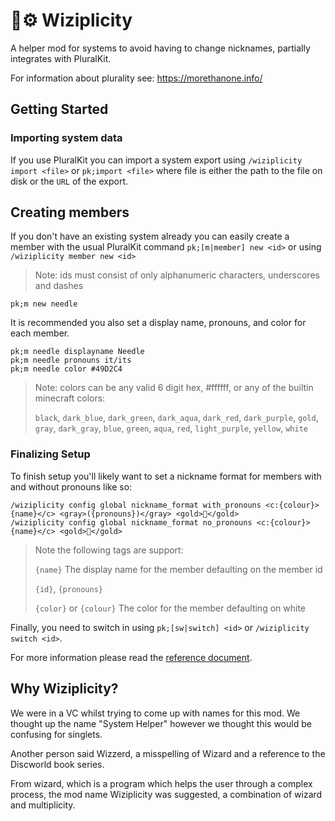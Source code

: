 # 🧙⚙️ Wiziplicity
A helper mod for systems to avoid having to change nicknames, partially integrates with PluralKit.

For information about plurality see: https://morethanone.info/

## Getting Started

### Importing system data
If you use PluralKit you can import a system export using `/wiziplicity import <file>` or `pk;import <file>` where file is either the path to the file on disk or the `URL` of the export.

## Creating members
If you don't have an existing system already you can easily create a member with the usual PluralKit command `pk;[m|member] new <id>` or using `/wiziplicity member new <id>`
> Note: ids must consist of only alphanumeric characters, underscores and dashes
```
pk;m new needle
```
It is recommended you also set a display name, pronouns, and color for each member.
```
pk;m needle displayname Needle
pk;m needle pronouns it/its
pk;m needle color #49D2C4
```
> Note: colors can be any valid 6 digit hex, #ffffff, or any of the builtin minecraft colors:
> 
> `black`, `dark_blue`, `dark_green`, `dark_aqua`, `dark_red`, `dark_purple`, `gold`, `gray`, `dark_gray`, `blue`, `green`, `aqua`, `red`, `light_purple`, `yellow`, `white`

### Finalizing Setup
To finish setup you'll likely want to set a nickname format for members with and without pronouns like so:
```
/wiziplicity config global nickname_format with_pronouns <c:{colour}>{name}</c> <gray>({pronouns})</gray> <gold>🧭</gold>
/wiziplicity config global nickname_format no_pronouns <c:{colour}>{name}</c> <gold>🧭</gold>
```
> Note the following tags are support:
>
> `{name}` The display name for the member defaulting on the member id
>
> `{id}`, `{pronouns}`
> 
> `{color}` or `{colour}` The color for the member defaulting on white

Finally, you need to switch in using `pk;[sw|switch] <id>` or `/wiziplicity switch <id>`.

For more information please read the [reference document](https://github.com/CompassSystem/wiziplicity/blob/main/documents/main.md).

## Why Wiziplicity?

We were in a VC whilst trying to come up with names for this mod. We thought up the name "System Helper" however we thought this would be confusing for singlets.

Another person said Wizzerd, a misspelling of Wizard and a reference to the Discworld book series.

From wizard, which is a program which helps the user through a complex process, the mod name Wiziplicity was suggested, a combination of wizard and multiplicity.

